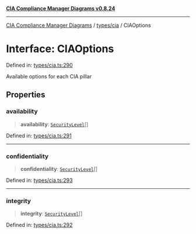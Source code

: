 [**CIA Compliance Manager Diagrams v0.8.24**](../../../README.md)

***

[CIA Compliance Manager Diagrams](../../../modules.md) / [types/cia](../README.md) / CIAOptions

# Interface: CIAOptions

Defined in: [types/cia.ts:290](https://github.com/Hack23/cia-compliance-manager/blob/8f5d084752ccee354557e96bf8b49239fb671c91/src/types/cia.ts#L290)

Available options for each CIA pillar

## Properties

### availability

> **availability**: [`SecurityLevel`](../type-aliases/SecurityLevel.md)[]

Defined in: [types/cia.ts:291](https://github.com/Hack23/cia-compliance-manager/blob/8f5d084752ccee354557e96bf8b49239fb671c91/src/types/cia.ts#L291)

***

### confidentiality

> **confidentiality**: [`SecurityLevel`](../type-aliases/SecurityLevel.md)[]

Defined in: [types/cia.ts:293](https://github.com/Hack23/cia-compliance-manager/blob/8f5d084752ccee354557e96bf8b49239fb671c91/src/types/cia.ts#L293)

***

### integrity

> **integrity**: [`SecurityLevel`](../type-aliases/SecurityLevel.md)[]

Defined in: [types/cia.ts:292](https://github.com/Hack23/cia-compliance-manager/blob/8f5d084752ccee354557e96bf8b49239fb671c91/src/types/cia.ts#L292)
